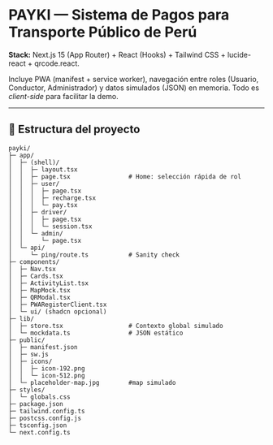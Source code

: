 # PAYKI — Sistema de Pagos para Transporte Público de Perú

**Stack:** Next.js 15 (App Router) + React (Hooks) + Tailwind CSS + lucide-react + qrcode.react.

Incluye PWA (manifest + service worker), navegación entre roles (Usuario, Conductor, Administrador) y datos simulados (JSON) en memoria. Todo es _client-side_ para facilitar la demo.

---

## 🚀 Estructura del proyecto
```
payki/
├─ app/
│  ├─ (shell)/
│  │  ├─ layout.tsx
│  │  ├─ page.tsx                # Home: selección rápida de rol
│  │  ├─ user/
│  │  │  ├─ page.tsx
│  │  │  ├─ recharge.tsx
│  │  │  └─ pay.tsx
│  │  ├─ driver/
│  │  │  ├─ page.tsx
│  │  │  └─ session.tsx
│  │  └─ admin/
│  │     └─ page.tsx
│  └─ api/
│     └─ ping/route.ts           # Sanity check
├─ components/
│  ├─ Nav.tsx
│  ├─ Cards.tsx
│  ├─ ActivityList.tsx
│  ├─ MapMock.tsx
│  ├─ QRModal.tsx
│  ├─ PWARegisterClient.tsx
│  └─ ui/ (shadcn opcional)
├─ lib/
│  ├─ store.tsx                  # Contexto global simulado
│  └─ mockdata.ts                # JSON estático
├─ public/
│  ├─ manifest.json
│  ├─ sw.js
│  ├─ icons/
│  │  ├─ icon-192.png
│  │  └─ icon-512.png
│  └─ placeholder-map.jpg        #map simulado
├─ styles/
│  └─ globals.css
├─ package.json
├─ tailwind.config.ts
├─ postcss.config.js
├─ tsconfig.json
└─ next.config.ts
```